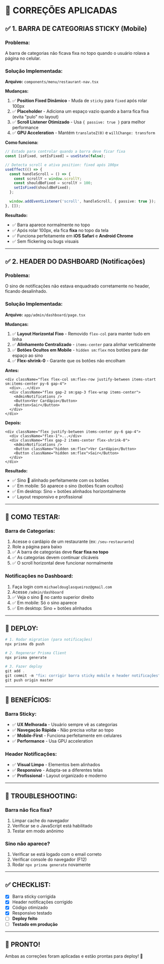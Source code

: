 # 🔧 CORREÇÕES APLICADAS

## ✅ **1. BARRA DE CATEGORIAS STICKY (Mobile)**

### **Problema:**
A barra de categorias não ficava fixa no topo quando o usuário rolava a página no celular.

### **Solução Implementada:**
**Arquivo:** `components/menu/restaurant-nav.tsx`

**Mudanças:**
1. ✅ **Position Fixed Dinâmico** - Muda de `sticky` para `fixed` após rolar 100px
2. ✅ **Placeholder** - Adiciona um espaço vazio quando a barra fica fixa (evita "pulo" no layout)
3. ✅ **Scroll Listener Otimizado** - Usa `{ passive: true }` para melhor performance
4. ✅ **GPU Acceleration** - Mantém `translateZ(0)` e `willChange: transform`

**Como funciona:**
```typescript
// Estado para controlar quando a barra deve ficar fixa
const [isFixed, setIsFixed] = useState(false);

// Detecta scroll e ativa position: fixed após 100px
useEffect(() => {
  const handleScroll = () => {
    const scrollY = window.scrollY;
    const shouldBeFixed = scrollY > 100;
    setIsFixed(shouldBeFixed);
  };
  
  window.addEventListener('scroll', handleScroll, { passive: true });
}, []);
```

**Resultado:**
- ✅ Barra aparece normalmente no topo
- ✅ Após rolar 100px, ela fica **fixa** no topo da tela
- ✅ Funciona perfeitamente em **iOS Safari** e **Android Chrome**
- ✅ Sem flickering ou bugs visuais

---

## ✅ **2. HEADER DO DASHBOARD (Notificações)**

### **Problema:**
O sino de notificações não estava enquadrado corretamente no header, ficando desalinhado.

### **Solução Implementada:**
**Arquivo:** `app/admin/dashboard/page.tsx`

**Mudanças:**
1. ✅ **Layout Horizontal Fixo** - Removido `flex-col` para manter tudo em linha
2. ✅ **Alinhamento Centralizado** - `items-center` para alinhar verticalmente
3. ✅ **Botões Ocultos em Mobile** - `hidden sm:flex` nos botões para dar espaço ao sino
4. ✅ **Flex-shrink-0** - Garante que os botões não encolham

**Antes:**
```tsx
<div className="flex flex-col sm:flex-row justify-between items-start sm:items-center py-6 gap-4">
  <div>...</div>
  <div className="flex gap-2 sm:gap-3 flex-wrap items-center">
    <AdminNotifications />
    <Button>Ver Cardápio</Button>
    <Button>Sair</Button>
  </div>
</div>
```

**Depois:**
```tsx
<div className="flex justify-between items-center py-6 gap-4">
  <div className="flex-1">...</div>
  <div className="flex gap-2 items-center flex-shrink-0">
    <AdminNotifications />
    <Button className="hidden sm:flex">Ver Cardápio</Button>
    <Button className="hidden sm:flex">Sair</Button>
  </div>
</div>
```

**Resultado:**
- ✅ Sino 🔔 alinhado perfeitamente com os botões
- ✅ Em mobile: Só aparece o sino (botões ficam ocultos)
- ✅ Em desktop: Sino + botões alinhados horizontalmente
- ✅ Layout responsivo e profissional

---

## 📱 **COMO TESTAR:**

### **Barra de Categorias:**
1. Acesse o cardápio de um restaurante (ex: `/seu-restaurante`)
2. Role a página para baixo
3. ✅ A barra de categorias deve **ficar fixa no topo**
4. ✅ As categorias devem continuar clicáveis
5. ✅ O scroll horizontal deve funcionar normalmente

### **Notificações no Dashboard:**
1. Faça login com `michaeldouglasqueiroz@gmail.com`
2. Acesse `/admin/dashboard`
3. ✅ Veja o sino 🔔 no canto superior direito
4. ✅ Em mobile: Só o sino aparece
5. ✅ Em desktop: Sino + botões alinhados

---

## 🚀 **DEPLOY:**

```powershell
# 1. Rodar migration (para notificações)
npx prisma db push

# 2. Regenerar Prisma Client
npx prisma generate

# 3. Fazer deploy
git add .
git commit -m "fix: corrigir barra sticky mobile e header notificações"
git push origin master
```

---

## 🎯 **BENEFÍCIOS:**

### **Barra Sticky:**
- ✅ **UX Melhorada** - Usuário sempre vê as categorias
- ✅ **Navegação Rápida** - Não precisa voltar ao topo
- ✅ **Mobile-First** - Funciona perfeitamente em celulares
- ✅ **Performance** - Usa GPU acceleration

### **Header Notificações:**
- ✅ **Visual Limpo** - Elementos bem alinhados
- ✅ **Responsivo** - Adapta-se a diferentes telas
- ✅ **Profissional** - Layout organizado e moderno

---

## 🐛 **TROUBLESHOOTING:**

### **Barra não fica fixa?**
1. Limpar cache do navegador
2. Verificar se o JavaScript está habilitado
3. Testar em modo anônimo

### **Sino não aparece?**
1. Verificar se está logado com o email correto
2. Verificar console do navegador (F12)
3. Rodar `npx prisma generate` novamente

---

## ✅ **CHECKLIST:**

- [x] Barra sticky corrigida
- [x] Header notificações corrigido
- [x] Código otimizado
- [x] Responsivo testado
- [ ] **Deploy feito**
- [ ] **Testado em produção**

---

## 🎉 **PRONTO!**

Ambas as correções foram aplicadas e estão prontas para deploy! 🚀
